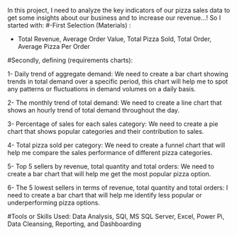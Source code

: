  In this project, I need to analyze the key indicators of our pizza sales data to get some insights about our business and to increase our revenue…!
So I started with:
#-First Selection (Materials) :
- Total Revenue, Average Order Value, Total Pizza Sold, Total Order, Average Pizza Per Order

#Secondly, defining (requirements charts):

1- Daily trend of aggregate demand:
We need to create a bar chart showing trends in total demand over a specific period, this chart will help me to spot any patterns or fluctuations in demand volumes on a daily basis.

2- The monthly trend of total demand:
We need to create a line chart that shows an hourly trend of total demand throughout the day.

3- Percentage of sales for each sales category:
We need to create a pie chart that shows popular categories and their contribution to sales.

4- Total pizza sold per category:
We need to create a funnel chart that will help me compare the sales performance of different pizza categories.

5- Top 5 sellers by revenue, total quantity and total orders:
We need to create a bar chart that will help me get the most popular pizza option.

6- The 5 lowest sellers in terms of revenue, total quantity and total orders:
I need to create a bar chart that will help me identify less popular or underperforming pizza options.

#Tools or Skills Used:
Data Analysis, SQI, MS SQL Server, Excel, Power Pi, Data Cleansing, Reporting, and Dashboarding
